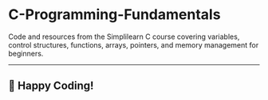 # C-Programming-Fundamentals

Code and resources from the Simplilearn C course covering variables, control structures, functions, arrays, pointers, and memory management for beginners.

---
🎉 Happy Coding!
---
